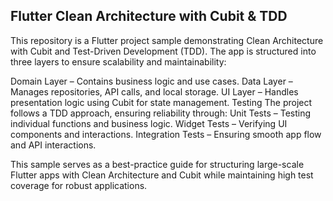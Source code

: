 ## Flutter Clean Architecture with Cubit & TDD
This repository is a Flutter project sample demonstrating Clean Architecture with Cubit and Test-Driven Development (TDD). The app is structured into three layers to ensure scalability and maintainability:

Domain Layer – Contains business logic and use cases.
Data Layer – Manages repositories, API calls, and local storage.
UI Layer – Handles presentation logic using Cubit for state management.
Testing
The project follows a TDD approach, ensuring reliability through:
Unit Tests – Testing individual functions and business logic.
Widget Tests – Verifying UI components and interactions.
Integration Tests – Ensuring smooth app flow and API interactions.

This sample serves as a best-practice guide for structuring large-scale Flutter apps with Clean Architecture and Cubit while maintaining high test coverage for robust applications. 
